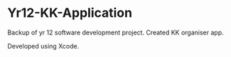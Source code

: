 # Yr12-KK-Application
Backup of yr 12 software development project. Created KK organiser app.

Developed using Xcode.
